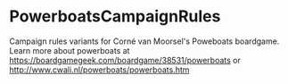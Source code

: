 # PowerboatsCampaignRules
Campaign rules variants for Corné van Moorsel's Poweboats boardgame. Learn more about powerboats at https://boardgamegeek.com/boardgame/38531/powerboats or http://www.cwali.nl/powerboats/powerboats.htm
